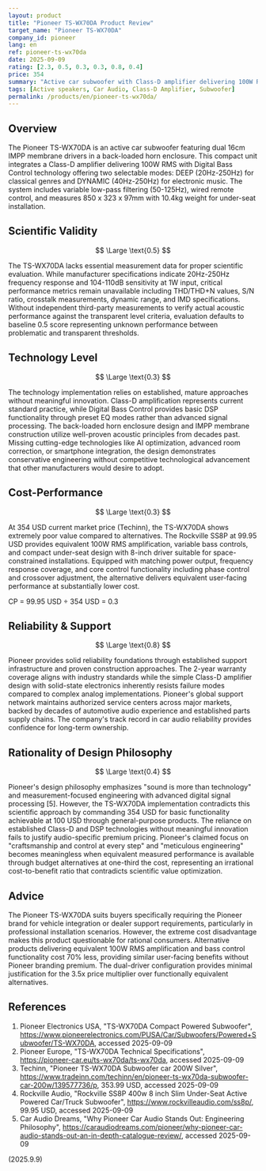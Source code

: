 ```yaml
---
layout: product
title: "Pioneer TS-WX70DA Product Review"
target_name: "Pioneer TS-WX70DA"
company_id: pioneer
lang: en
ref: pioneer-ts-wx70da
date: 2025-09-09
rating: [2.3, 0.5, 0.3, 0.3, 0.8, 0.4]
price: 354
summary: "Active car subwoofer with Class-D amplifier delivering 100W RMS through dual 16cm drivers, featuring Digital Bass Control with DEEP/DYNAMIC modes but offering extremely poor cost-performance at 354 USD"
tags: [Active speakers, Car Audio, Class-D Amplifier, Subwoofer]
permalink: /products/en/pioneer-ts-wx70da/
---
```

## Overview

The Pioneer TS-WX70DA is an active car subwoofer featuring dual 16cm IMPP membrane drivers in a back-loaded horn enclosure. This compact unit integrates a Class-D amplifier delivering 100W RMS with Digital Bass Control technology offering two selectable modes: DEEP (20Hz-250Hz) for classical genres and DYNAMIC (40Hz-250Hz) for electronic music. The system includes variable low-pass filtering (50-125Hz), wired remote control, and measures 850 x 323 x 97mm with 10.4kg weight for under-seat installation.

## Scientific Validity

$$ \Large \text{0.5} $$

The TS-WX70DA lacks essential measurement data for proper scientific evaluation. While manufacturer specifications indicate 20Hz-250Hz frequency response and 104-110dB sensitivity at 1W input, critical performance metrics remain unavailable including THD/THD+N values, S/N ratio, crosstalk measurements, dynamic range, and IMD specifications. Without independent third-party measurements to verify actual acoustic performance against the transparent level criteria, evaluation defaults to baseline 0.5 score representing unknown performance between problematic and transparent thresholds.

## Technology Level

$$ \Large \text{0.3} $$

The technology implementation relies on established, mature approaches without meaningful innovation. Class-D amplification represents current standard practice, while Digital Bass Control provides basic DSP functionality through preset EQ modes rather than advanced signal processing. The back-loaded horn enclosure design and IMPP membrane construction utilize well-proven acoustic principles from decades past. Missing cutting-edge technologies like AI optimization, advanced room correction, or smartphone integration, the design demonstrates conservative engineering without competitive technological advancement that other manufacturers would desire to adopt.

## Cost-Performance

$$ \Large \text{0.3} $$

At 354 USD current market price (Techinn), the TS-WX70DA shows extremely poor value compared to alternatives. The Rockville SS8P at 99.95 USD provides equivalent 100W RMS amplification, variable bass controls, and compact under-seat design with 8-inch driver suitable for space-constrained installations. Equipped with matching power output, frequency response coverage, and core control functionality including phase control and crossover adjustment, the alternative delivers equivalent user-facing performance at substantially lower cost.

CP = 99.95 USD ÷ 354 USD = 0.3

## Reliability & Support

$$ \Large \text{0.8} $$

Pioneer provides solid reliability foundations through established support infrastructure and proven construction approaches. The 2-year warranty coverage aligns with industry standards while the simple Class-D amplifier design with solid-state electronics inherently resists failure modes compared to complex analog implementations. Pioneer's global support network maintains authorized service centers across major markets, backed by decades of automotive audio experience and established parts supply chains. The company's track record in car audio reliability provides confidence for long-term ownership.

## Rationality of Design Philosophy

$$ \Large \text{0.4} $$

Pioneer's design philosophy emphasizes "sound is more than technology" and measurement-focused engineering with advanced digital signal processing [5]. However, the TS-WX70DA implementation contradicts this scientific approach by commanding 354 USD for basic functionality achievable at 100 USD through general-purpose products. The reliance on established Class-D and DSP technologies without meaningful innovation fails to justify audio-specific premium pricing. Pioneer's claimed focus on "craftsmanship and control at every step" and "meticulous engineering" becomes meaningless when equivalent measured performance is available through budget alternatives at one-third the cost, representing an irrational cost-to-benefit ratio that contradicts scientific value optimization.

## Advice

The Pioneer TS-WX70DA suits buyers specifically requiring the Pioneer brand for vehicle integration or dealer support requirements, particularly in professional installation scenarios. However, the extreme cost disadvantage makes this product questionable for rational consumers. Alternative products delivering equivalent 100W RMS amplification and bass control functionality cost 70% less, providing similar user-facing benefits without Pioneer branding premium. The dual-driver configuration provides minimal justification for the 3.5x price multiplier over functionally equivalent alternatives.

## References

1. Pioneer Electronics USA, "TS-WX70DA Compact Powered Subwoofer", https://www.pioneerelectronics.com/PUSA/Car/Subwoofers/Powered+Subwoofer/TS-WX70DA, accessed 2025-09-09
2. Pioneer Europe, "TS-WX70DA Technical Specifications", https://pioneer-car.eu/ts-wx70da/ts-wx70da, accessed 2025-09-09
3. Techinn, "Pioneer TS-WX70DA Subwoofer car 200W Silver", https://www.tradeinn.com/techinn/en/pioneer-ts-wx70da-subwoofer-car-200w/139577736/p, 353.99 USD, accessed 2025-09-09
4. Rockville Audio, "Rockville SS8P 400w 8 inch Slim Under-Seat Active Powered Car/Truck Subwoofer", https://www.rockvilleaudio.com/ss8p/, 99.95 USD, accessed 2025-09-09
5. Car Audio Dreams, "Why Pioneer Car Audio Stands Out: Engineering Philosophy", https://caraudiodreams.com/pioneer/why-pioneer-car-audio-stands-out-an-in-depth-catalogue-review/, accessed 2025-09-09

(2025.9.9)